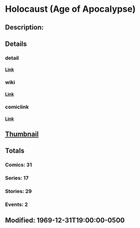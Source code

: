 # Holocaust (Age of Apocalypse)
## Description: 
## Details
### detail
#### [Link](http://marvel.com/characters/970/holocaust?utm_campaign=apiRef&utm_source=225578a89fc76f3d20fbffda5d17a88d)
### wiki
#### [Link](http://marvel.com/universe/Holocaust_%28Age_of_Apocalypse%29?utm_campaign=apiRef&utm_source=225578a89fc76f3d20fbffda5d17a88d)
### comiclink
#### [Link](http://marvel.com/comics/characters/1009349/holocaust_age_of_apocalypse?utm_campaign=apiRef&utm_source=225578a89fc76f3d20fbffda5d17a88d)
## [Thumbnail](http://i.annihil.us/u/prod/marvel/i/mg/b/40/image_not_available.jpg)
## Totals
### Comics: 31
### Series: 17
### Stories: 29
### Events: 2
## Modified: 1969-12-31T19:00:00-0500